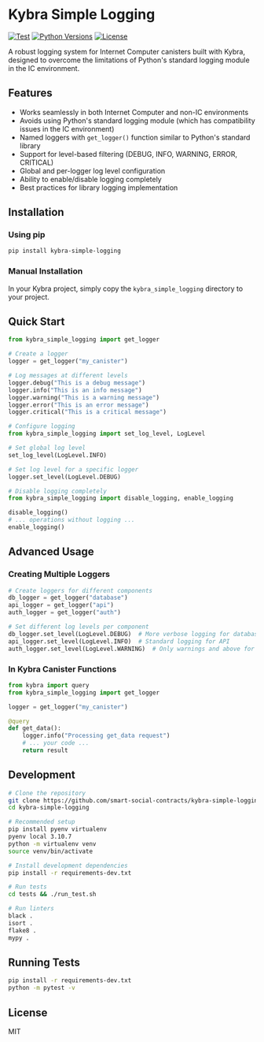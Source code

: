# Kybra Simple Logging

[![Test](https://github.com/smart-social-contracts/kybra-simple-logging/actions/workflows/test_ic.yml/badge.svg)](https://github.com/smart-social-contracts/kybra-simple-logging/actions/workflows/test_ic.yml)
[![Python Versions](https://img.shields.io/pypi/pyversions/kybra-simple-logging.svg)](https://pypi.org/project/kybra-simple-logging/)
[![License](https://img.shields.io/github/license/smart-social-contracts/kybra-simple-logging.svg)](https://github.com/smart-social-contracts/kybra-simple-logging/blob/main/LICENSE)

A robust logging system for Internet Computer canisters built with Kybra, designed to overcome the limitations of Python's standard logging module in the IC environment.

## Features

- Works seamlessly in both Internet Computer and non-IC environments
- Avoids using Python's standard logging module (which has compatibility issues in the IC environment)
- Named loggers with `get_logger()` function similar to Python's standard library
- Support for level-based filtering (DEBUG, INFO, WARNING, ERROR, CRITICAL)
- Global and per-logger log level configuration
- Ability to enable/disable logging completely
- Best practices for library logging implementation

## Installation

### Using pip

```bash
pip install kybra-simple-logging
```

### Manual Installation

In your Kybra project, simply copy the `kybra_simple_logging` directory to your project.

## Quick Start

```python
from kybra_simple_logging import get_logger

# Create a logger
logger = get_logger("my_canister")

# Log messages at different levels
logger.debug("This is a debug message")
logger.info("This is an info message")
logger.warning("This is a warning message")
logger.error("This is an error message")
logger.critical("This is a critical message")

# Configure logging
from kybra_simple_logging import set_log_level, LogLevel

# Set global log level
set_log_level(LogLevel.INFO)

# Set log level for a specific logger
logger.set_level(LogLevel.DEBUG)

# Disable logging completely
from kybra_simple_logging import disable_logging, enable_logging

disable_logging()
# ... operations without logging ...
enable_logging()
```

## Advanced Usage

### Creating Multiple Loggers

```python
# Create loggers for different components
db_logger = get_logger("database")
api_logger = get_logger("api")
auth_logger = get_logger("auth")

# Set different log levels per component
db_logger.set_level(LogLevel.DEBUG)  # More verbose logging for database
api_logger.set_level(LogLevel.INFO)  # Standard logging for API
auth_logger.set_level(LogLevel.WARNING)  # Only warnings and above for auth
```

### In Kybra Canister Functions

```python
from kybra import query
from kybra_simple_logging import get_logger

logger = get_logger("my_canister")

@query
def get_data():
    logger.info("Processing get_data request")
    # ... your code ...
    return result
```

## Development

```bash
# Clone the repository
git clone https://github.com/smart-social-contracts/kybra-simple-logging.git
cd kybra-simple-logging

# Recommended setup
pip install pyenv virtualenv
pyenv local 3.10.7
python -m virtualenv venv
source venv/bin/activate

# Install development dependencies
pip install -r requirements-dev.txt

# Run tests
cd tests && ./run_test.sh

# Run linters
black .
isort .
flake8 .
mypy .
```

## Running Tests

```bash
pip install -r requirements-dev.txt
python -m pytest -v
```

## License

MIT